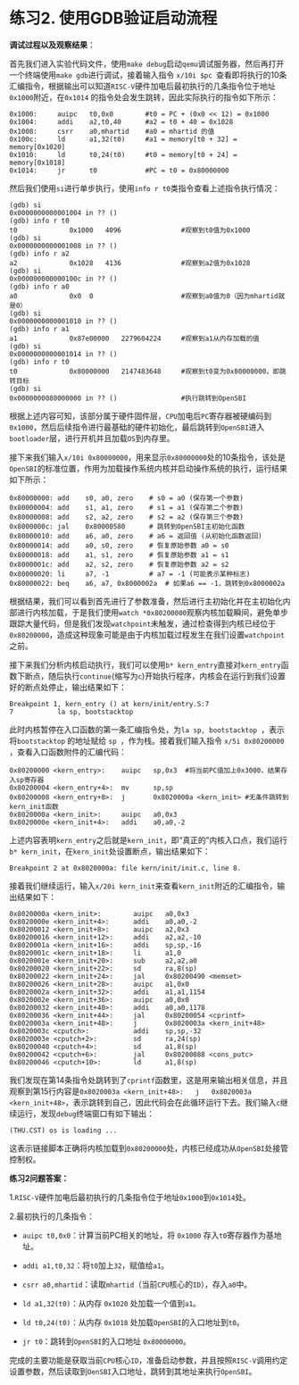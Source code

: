 
# 练习2. 使用GDB验证启动流程

**调试过程以及观察结果**：

首先我们进入实验代码文件，使用`make debug`启动`qemu`调试服务器，然后再打开一个终端使用`make gdb`进行调试，接着输入指令 `x/10i $pc `查看即将执行的10条汇编指令，根据输出可以知道`RISC-V`硬件加电后最初执行的几条指令位于地址`0x1000`附近，在`0x1014` 的指令处会发生跳转，因此实际执行的指令如下所示：

```assembly
0x1000:	    auipc	t0,0x0        #t0 = PC + (0x0 << 12) = 0x1000
0x1004:	    addi	a2,t0,40      #a2 = t0 + 40 = 0x1028
0x1008:	    csrr	a0,mhartid    #a0 = mhartid 的值
0x100c:	    ld	    a1,32(t0)     #a1 = memory[t0 + 32] = memory[0x1020]
0x1010:	    ld	    t0,24(t0)     #t0 = memory[t0 + 24] = memory[0x1018]
0x1014:	    jr	    t0            #PC = t0 = 0x80000000
```

然后我们使用`si`进行单步执行，使用`info r t0`类指令查看上述指令执行情况：

```assembly
(gdb) si
0x0000000000001004 in ?? ()
(gdb) info r t0
t0             0x1000	4096               #观察到t0值为0x1000
(gdb) si
0x0000000000001008 in ?? ()
(gdb) info r a2
a2             0x1028	4136               #观察到a2值为0x1028
(gdb) si
0x000000000000100c in ?? ()
(gdb) info r a0
a0             0x0	0                      #观察到a0值为0（因为mhartid就是0）
(gdb) si
0x0000000000001010 in ?? ()
(gdb) info r a1
a1             0x87e00000	2279604224     #观察到a1从内存加载的值
(gdb) si
0x0000000000001014 in ?? ()
(gdb) info r t0
t0             0x80000000	2147483648     #观察到t0变为0x80000000，即跳转目标
(gdb) si
0x0000000080000000 in ?? ()                #执行跳转到OpenSBI
```

根据上述内容可知，该部分属于硬件固件层，`CPU`加电后`PC`寄存器被硬编码到`0x1000`，然后后续指令进行最基础的硬件初始化，最后跳转到`OpenSBI`进入`bootloader`层，进行开机并且加载`OS`到内存里。

接下来我们输入`x/10i 0x80000000`，用来显示`0x80000000`处的10条指令，该处是`OpenSBI`的标准位置，作用为加载操作系统内核并启动操作系统的执行，运行结果如下所示：

```assembly
0x80000000: add    s0, a0, zero    # s0 = a0 (保存第一个参数)
0x80000004: add    s1, a1, zero    # s1 = a1 (保存第二个参数)  
0x80000008: add    s2, a2, zero    # s2 = a2 (保存第三个参数)
0x8000000c: jal    0x80000580      # 跳转到OpenSBI主初始化函数
0x80000010: add    a6, a0, zero    # a6 = 返回值 (从初始化函数返回)
0x80000014: add    a0, s0, zero    # 恢复原始参数 a0 = s0
0x80000018: add    a1, s1, zero    # 恢复原始参数 a1 = s1
0x8000001c: add    a2, s2, zero    # 恢复原始参数 a2 = s2
0x80000020: li     a7, -1          # a7 = -1 (可能表示某种标志)
0x80000022: beq    a6, a7, 0x8000002a  # 如果a6 == -1，跳转到0x8000002a
```

根据结果，我们可以看到首先进行了参数准备，然后进行主初始化并在主初始化内部进行内核加载，于是我们使用`watch *0x80200000`观察内核加载瞬间，避免单步跟踪大量代码，但是我们发现`watchpoint`未触发，通过检查得到内核已经位于`0x80200000`，造成这种现象可能是由于内核加载过程发生在我们设置`watchpoint`之前。

接下来我们分析内核启动执行，我们可以使用`b* kern_entry`直接对`kern_entry`函数下断点，随后执行`continue`(缩写为`c`)开始执行程序，内核会在运行到我们设置好的断点处停止，输出结果如下：

```
Breakpoint 1, kern_entry () at kern/init/entry.S:7
7           la sp, bootstacktop
```

此时内核暂停在入口函数的第一条汇编指令处，为`la sp, bootstacktop `，表示将`bootstacktop` 的地址赋给 `sp `，作为栈。接着我们输入指令 `x/5i 0x80200000` ，查看入口函数附件的汇编代码：

```assembly
0x80200000 <kern_entry>:    auipc   sp,0x3  #将当前PC值加上0x3000，结果存入sp寄存器
0x80200004 <kern_entry+4>:  mv      sp,sp
0x80200008 <kern_entry+8>:  j       0x8020000a <kern_init> #无条件跳转到kern_init函数
0x8020000a <kern_init>:     auipc   a0,0x3
0x8020000e <kern_init+4>:   addi    a0,a0,-2
```

上述内容表明`kern_entry`之后就是`kern_init`，即“真正的”内核入口点，我们运行`b* kern_init`，在`kern_init`处设置断点，输出结果如下：

```assembly
Breakpoint 2 at 0x8020000a: file kern/init/init.c, line 8.
```

接着我们继续运行，输入`x/20i kern_init`来查看`kern_init`附近的汇编指令，输出结果如下：

```assembly
0x8020000a <kern_init>:        auipc   a0,0x3
0x8020000e <kern_init+4>:      addi    a0,a0,-2
0x80200012 <kern_init+8>:      auipc   a2,0x3
0x80200016 <kern_init+12>:     addi    a2,a2,-10
0x8020001a <kern_init+16>:     addi    sp,sp,-16
0x8020001c <kern_init+18>:     li      a1,0
0x8020001e <kern_init+20>:     sub     a2,a2,a0
0x80200020 <kern_init+22>:     sd      ra,8(sp)
0x80200022 <kern_init+24>:     jal     0x80200490 <memset>
0x80200026 <kern_init+28>:     auipc   a1,0x0
0x8020002a <kern_init+32>:     addi    a1,a1,1154
0x8020002e <kern_init+36>:     auipc   a0,0x0
0x80200032 <kern_init+40>:     addi    a0,a0,1178
0x80200036 <kern_init+44>:     jal     0x80200054 <cprintf>
0x8020003a <kern_init+48>:     j       0x8020003a <kern_init+48>
0x8020003c <cputch>:           addi    sp,sp,-32
0x8020003e <cputch+2>:         sd      ra,24(sp)
0x80200040 <cputch+4>:         sd      a1,8(sp)
0x80200042 <cputch+6>:         jal     0x80200088 <cons_putc>
0x80200046 <cputch+10>:        ld      a1,8(sp)
```

我们发现在第14条指令处跳转到了`cprintf`函数里，这是用来输出相关信息，并且观察到第15行内容是`0x8020003a <kern_init+48>:   j   0x8020003a <kern_init+48>`，表示跳转到自己，因此代码会在此循环运行下去。我们输入`c`继续运行，发现`debug`终端窗口有如下输出：

```assembly
(THU.CST) os is loading ...
```

这表示链接脚本正确将内核加载到`0x80200000`处，内核已经成功从`OpenSBI`处接管控制权。

**练习2问题答案：**

1.`RISC-V`硬件加电后最初执行的几条指令位于地址`0x1000`到`0x1014`处。

2.最初执行的几条指令：

+ `auipc t0,0x0`：计算当前PC相关的地址，将 `0x1000` 存入`t0`寄存器作为基地址。

+ `addi a1,t0,32`：将`t0`加上`32`，赋值给`a1`。

+ `csrr a0,mhartid`：读取`mhartid`（当前`CPU`核心的`ID`），存入`a0`中。

+ `ld a1,32(t0)`：从内存 `0x1020` 处加载一个值到`a1`。

+ `ld t0,24(t0)`：从内存 `0x1018` 处加载`OpenSBI`的入口地址到`t0`。

+ `jr t0`：跳转到`OpenSBI`的入口地址 `0x80000000`。

完成的主要功能是获取当前`CPU`核心`ID`，准备启动参数，并且按照`RISC-V`调用约定设置参数，然后读取到`OenSBI`入口地址，跳转到其地址来执行`OpenSBI`。

